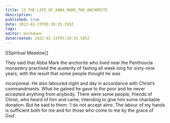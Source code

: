 ```yaml
---
title: 13_THE_LIFE_OF_ABBA_MARK_THE_ANCHORITE
description: 
published: true
date: 2022-02-23T05:39:35.293Z
tags: 
editor: markdown
dateCreated: 2022-02-23T05:39:33.585Z
---
```


[[Spiritual Meadow]]
 
They said that Abba Mark the anchorite who lived near the Penthoucla monastery practised the austerity of fasting all week long for sixty-nine years, with the result that some people thought he was  
 
incorporeal. He also laboured night and day in accordance with Christ’s commandments. What he gained he gave to the poor and he never accepted anything from anybody. There were some people, friends of Christ, who heard of him and came, intending to give him some charitable donation. But he said to them: ‘I do not accept alms. The labour of my hands is sufficient both for me and for those who come to me by the grace of God’.  
